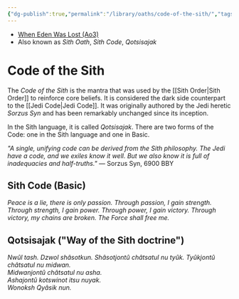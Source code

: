 ```yaml
---
{"dg-publish":true,"permalink":"/library/oaths/code-of-the-sith/","tags":["oath"]}
---
```


- [When Eden Was Lost (Ao3)](https://archiveofourown.org/works/19334440/chapters/45992584)
- Also known as *Sith Oath*, *Sith Code*, *Qotsisajak*
# Code of the Sith

The *Code of the Sith* is the mantra that was used by the [[Sith Order\|Sith Order]] to reinforce core beliefs. It is considered the dark side counterpart to the [[Jedi Code\|Jedi Code]]. It was originally authored by the Jedi heretic *Sorzus Syn* and has been remarkably unchanged since its inception. 

In the Sith language, it is called *Qotsisajak*. There are two forms of the Code: one in the Sith language and one in Basic. 

*"A single, unifying code can be derived from the Sith philosophy. The Jedi have a code, and we exiles know it well. But we also know it is full of inadequacies and half-truths."* — Sorzus Syn, 6900 BBY

## Sith Code (Basic)

*Peace is a lie, there is only passion.
Through passion, I gain strength.
Through strength, I gain power.
Through power, I gain victory.
Through victory, my chains are broken.
The Force shall free me.*

## Qotsisajak ("Way of the Sith doctrine")

*Nwûl tash. 
Dzwol shâsotkun.
Shâsotjontû châtsatul nu tyûk.
Tyûkjontû châtsatul nu midwan.  
Midwanjontû châtsatul nu asha.  
Ashajontû kotswinot itsu nuyak.  
Wonoksh Qyâsik nun.*


